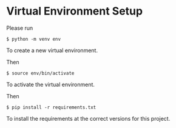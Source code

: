 # Virtual Environment Setup

Please run

```
$ python -m venv env
```

To create a new virtual environment.

Then

```
$ source env/bin/activate
```

To activate the virtual environment.

Then

```
$ pip install -r requirements.txt
```

To install the requirements at the correct versions for this project.
